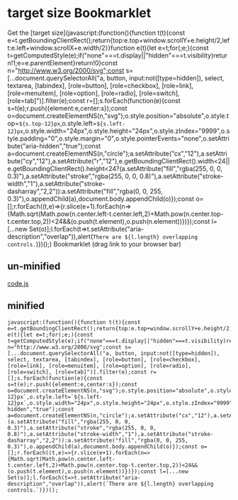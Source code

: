 # target size Bookmarklet

Get the [target size](javascript:(function(){function t(t){const e=t.getBoundingClientRect();return{top:e.top+window.scrollY+e.height/2,left:e.left+window.scrollX+e.width/2}}function e(t){let e=t;for(;e;){const t=getComputedStyle(e);if("none"===t.display||"hidden"===t.visibility)return!1;e=e.parentElement}return!0}const n="http://www.w3.org/2000/svg";const s=[...document.querySelectorAll("a, button, input:not([type=hidden]), select, textarea, [tabindex], [role=button], [role=checkbox], [role=link], [role=menuitem], [role=option], [role=radio], [role=switch], [role=tab]")].filter(e);const r=[];s.forEach(function(e){const s=t(e);r.push({element:e,center:s});const o=document.createElementNS(n,"svg");o.style.position="absolute",o.style.top=`${s.top-12}px`,o.style.left=`${s.left-12}px`,o.style.width="24px",o.style.height="24px",o.style.zIndex="9999",o.style.padding="0",o.style.margin="0",o.style.pointerEvents="none",o.setAttribute("aria-hidden","true");const a=document.createElementNS(n,"circle");a.setAttribute("cx","12"),a.setAttribute("cy","12"),a.setAttribute("r","12"),e.getBoundingClientRect().width<24||e.getBoundingClientRect().height<24?(a.setAttribute("fill","rgba(255, 0, 0, 0.3)"),a.setAttribute("stroke","rgba(255, 0, 0, 0.8)"),a.setAttribute("stroke-width","1"),a.setAttribute("stroke-dasharray","2,2")):a.setAttribute("fill","rgba(0, 0, 255, 0.3)"),o.appendChild(a),document.body.appendChild(o)});const o=[];r.forEach((t,e)=>{r.slice(e+1).forEach(n=>{Math.sqrt(Math.pow(n.center.left-t.center.left,2)+Math.pow(n.center.top-t.center.top,2))<24&&(o.push(t.element),o.push(n.element))})});const l=[...new Set(o)];l.forEach(t=>t.setAttribute("aria-description","overlap")),alert(`There are ${l.length} overlapping controls.`)})();) Bookmarklet (drag link to your browser bar)

## un-minified
[code.js](https://github.com/stevefaulkner/targetsize/blob/main/code.js)
## minified
````
javascript:(function(){function t(t){const e=t.getBoundingClientRect();return{top:e.top+window.scrollY+e.height/2,left:e.left+window.scrollX+e.width/2}}function e(t){let e=t;for(;e;){const t=getComputedStyle(e);if("none"===t.display||"hidden"===t.visibility)return!1;e=e.parentElement}return!0}const n="http://www.w3.org/2000/svg";const s=[...document.querySelectorAll("a, button, input:not([type=hidden]), select, textarea, [tabindex], [role=button], [role=checkbox], [role=link], [role=menuitem], [role=option], [role=radio], [role=switch], [role=tab]")].filter(e);const r=[];s.forEach(function(e){const s=t(e);r.push({element:e,center:s});const o=document.createElementNS(n,"svg");o.style.position="absolute",o.style.top=`${s.top-12}px`,o.style.left=`${s.left-12}px`,o.style.width="24px",o.style.height="24px",o.style.zIndex="9999",o.style.padding="0",o.style.margin="0",o.style.pointerEvents="none",o.setAttribute("aria-hidden","true");const a=document.createElementNS(n,"circle");a.setAttribute("cx","12"),a.setAttribute("cy","12"),a.setAttribute("r","12"),e.getBoundingClientRect().width<24||e.getBoundingClientRect().height<24?(a.setAttribute("fill","rgba(255, 0, 0, 0.3)"),a.setAttribute("stroke","rgba(255, 0, 0, 0.8)"),a.setAttribute("stroke-width","1"),a.setAttribute("stroke-dasharray","2,2")):a.setAttribute("fill","rgba(0, 0, 255, 0.3)"),o.appendChild(a),document.body.appendChild(o)});const o=[];r.forEach((t,e)=>{r.slice(e+1).forEach(n=>{Math.sqrt(Math.pow(n.center.left-t.center.left,2)+Math.pow(n.center.top-t.center.top,2))<24&&(o.push(t.element),o.push(n.element))})});const l=[...new Set(o)];l.forEach(t=>t.setAttribute("aria-description","overlap")),alert(`There are ${l.length} overlapping controls.`)})();
````
